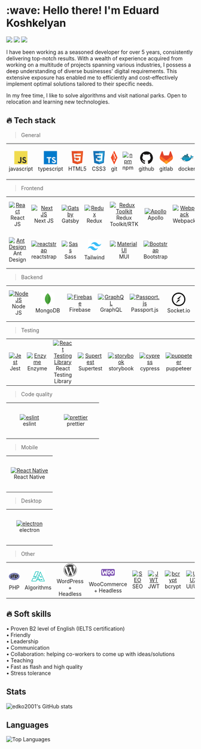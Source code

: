 <h1 align="left">:wave: Hello there! I'm Eduard Koshkelyan</h1>

[![](https://img.shields.io/badge/-Eduard%20Koshkelyan-blue?style=flat-square&logo=Linkedin&logoColor=white&link=https://www.linkedin.com/in/eduard-koshkelyan/)](https://www.linkedin.com/in/eduard-koshkelyan/)
[![](https://img.shields.io/badge/-PersonalWebsite-%23181717?style=flat-square&logo=html5)](https://eduard-koshkelyan.onrender.com/#portfolio)
[![](https://img.shields.io/badge/-edko2001-%23181717?style=flat-square&logo=github)](https://github.com/edko2001)

I have been working as a seasoned developer for over 5 years, consistently delivering top-notch results. With a wealth of experience acquired from working on a multitude of projects spanning various industries, I possess a deep understanding of diverse businesses' digital requirements. This extensive exposure has enabled me to efficiently and cost-effectively implement optimal solutions tailored to their specific needs.

In my free time, I like to solve algorithms and visit national parks.
Open to relocation and learning new technologies.

<h2 align="left" id="debabin-stack">🔥 Tech stack</h2>

> General

<table width='100%'>
  <tr>
    <td align="center" width="110" height="90">
      <a href="#">
        <img src="https://raw.githubusercontent.com/devicons/devicon/1119b9f84c0290e0f0b38982099a2bd027a48bf1/icons/javascript/javascript-original.svg" width="36" height="36" alt="javascript" />
      </a>
      <br>javascript
    </td>
    <td align="center" width="110" height="90">
      <a href="#">
        <img src="https://raw.githubusercontent.com/devicons/devicon/1119b9f84c0290e0f0b38982099a2bd027a48bf1/icons/typescript/typescript-original.svg" width="36" height="36" alt="typescript" />
      </a>
      <br>typescript
    </td>
        <td align="center" width="110" height="90">
      <a href="#">
        <img src="https://github.com/devicons/devicon/blob/master/icons/html5/html5-original.svg" width="36" height="36" alt="Html5" />
      </a>
      <br>HTML5
    </td>
         <td align="center" width="110" height="90"> 
      <a href="#" >
        <img src="https://github.com/devicons/devicon/blob/master/icons/css3/css3-original.svg" width="36" height="36" alt="css3" />
      </a>
      <br>CSS3
    </td>
    <td align="center" width="110" height="90">
      <a href="#">
        <img src="https://raw.githubusercontent.com/devicons/devicon/1119b9f84c0290e0f0b38982099a2bd027a48bf1/icons/git/git-original.svg" width="36" height="36" alt="git" />
      </a>
      <br>git
    </td>
    <td align="center" width="110" height="90"> 
      <a href="#">
        <img src="https://brandeps.com/icon-download/N/Npm-icon-vector-05.svg" width="36" height="36" alt="npm" />
      </a>
      <br>npm
    </td>
     <td align="center" width="110" height="90"> 
      <a href="#" >
        <img src="https://github.com/devicons/devicon/blob/master/icons/github/github-original.svg" width="36" height="36" alt="github" />
      </a>
      <br>github
    </td>
         <td align="center" width="110" height="90"> 
      <a href="#" >
        <img src="https://github.com/devicons/devicon/blob/master/icons/gitlab/gitlab-original.svg" width="36" height="36" alt="gitlab" />
      </a>
      <br>gitlab
    </td>
    <td align="center" width="110" height="90"> 
      <a href="#" >
        <img src="https://github.com/devicons/devicon/blob/master/icons/docker/docker-original.svg" width="36" height="36" alt="docker" />
      </a>
      <br>docker
    </td>
  </tr> 
</table>



> Frontend

<table width='100%'>
  <tr>
   <td align="center" width="110" height="90">
      <a href="#">
        <img src="https://brandlogos.net/wp-content/uploads/2020/09/react-logo.png" width="36" height="36" alt="React" />
      </a>
      <br>React JS
    </td>
     <td align="center" width="110" height="90">
      <a href="#" >
        <img src="https://raw.githubusercontent.com/samfromaway/samfromaway/master/.github/images/nextjs.png" width="36" height="36" alt="Next JS" />
      </a>
      <br>Next JS
    </td>
       <td align="center"  width="96">
      <a href="#">
        <img src="https://static.cdnlogo.com/logos/g/42/gatsby.svg" width="36" height="36" alt="Gatsby" />
      </a>
      <br>Gatsby
    </td>
 <td align="center" width="110" height="90">
      <a href="#" >
        <img src="https://cdn.worldvectorlogo.com/logos/redux.svg" width="36" height="36" alt="Redux" />
      </a>
      <br>Redux
    </td>
     <td align="center" width="110" height="90">
      <a href="#" >
        <img src="https://cdn.worldvectorlogo.com/logos/redux.svg" width="36" height="36" alt="Redux Toolkit" />
      </a>
      <br>Redux Toolkit/RTK
    </td>
     <td align="center" width="110" height="90">
      <a href="#">
        <img src="https://brandeps.com/logo-download/A/Apollo-GraphQL-logo-vector-01.svg" width="36" height="36" alt="Apollo" />
      </a>
      <br>Apollo 
    </td>
    <td align="center" width="110" height="90">
      <a href="#">
          <img src="https://brandeps.com/icon-download/W/Webpack-icon-vector-02.svg" width="36" height="36" alt="Webpack" />
      </a>
      <br>Webpack
    </td>
        <td align="center" width="110" height="90">
      <a href="#">
          <img src="https://github.com/devicons/devicon/blob/master/icons/gulp/gulp-plain.svg" width="36" height="36" alt="gulp" />
      </a>
      <br>Gulp
    </td>
  </tr> 
    <tr>
     <td align="center" width="110" height="90"> 
      <a href="#" >
        <img src="https://brandeps.com/icon-download/A/Ant-design-icon-vector-02.svg" width="36" height="36" alt="Ant Design" />
      </a>
      <br>Ant Design
    </td>
    <td align="center" width="110" height="90"> 
      <a href="#" >
        <img src="https://brandeps.com/icon-download/R/React-icon-vector-04.svg" width="36" height="36" alt="reactstrap" />
      </a>
      <br>reactstrap
    </td>
    <td align="center" width="110" height="90">
      <a href="#">
        <img src="https://brandeps.com/icon-download/S/Sass-icon-vector-04.svg" width="36" height="36" alt="Sass" />
      </a>
      <br>Sass
    </td>
   <td align="center" width="110" height="90">
      <a href="#">
        <img src="https://github.com/devicons/devicon/blob/master/icons/tailwindcss/tailwindcss-plain.svg" width="36" height="36" alt="Tailwind" />
      </a>
      <br>Tailwind
    </td>
       <td align="center" width="110" height="90">
      <a href="#">
        <img src="https://media.zeemly.com/zeemly/product/material-ui.png" width="36" height="36" alt="Material UI" />
      </a>
      <br>MUI
    </td>
   <td align="center" width="110" height="90">
      <a href="#">
        <img src="https://cdn.worldvectorlogo.com/logos/bootstrap-4.svg" width="36" height="36" alt="Bootstrap" />
      </a>
      <br>Bootstrap
    </td>
  </tr> 
</table>

> Backend

<table width='100%'>
  <tr>
    <td align="center" width="110" height="90"> 
      <a href="#" >
        <img src="https://brandeps.com/icon-download/N/Nodejs-icon-vector-02.svg" width="36" height="36" alt="Node JS" />
      </a>
      <br>Node JS
    </td>
        <td align="center" width="110" height="90">
      <a href="#" >
        <img src="https://github.com/devicons/devicon/blob/master/icons/mongodb/mongodb-original.svg" width="36" height="36" alt="Mongo DB" />
      </a>
      <br>MongoDB
    </td>
         <td align="center" width="110" height="90"> 
      <a href="#" >
        <img src="https://brandeps.com/logo-download/F/Firebase-logo-vector-02.svg" width="36" height="36" alt="Firebase" />
      </a>
      <br>Firebase
    </td>
    <td align="center" width="110" height="90">
      <a href="#" >
        <img src="https://upload.wikimedia.org/wikipedia/commons/thumb/1/17/GraphQL_Logo.svg/2048px-GraphQL_Logo.svg.png" width="36" height="36" alt="GraphQL" />
      </a>
      <br>GraphQL
    </td>
     <td align="center" width="110" height="90">
      <a href="#" >
        <img src="https://bestofjs.org/logos/passport.svg" width="36" height="36" alt="Passport.js" />
      </a>
      <br>Passport.js
    </td>
   <td align="center" width="110" height="90">
      <a href="#" >
        <img src="https://github.com/devicons/devicon/blob/master/icons/socketio/socketio-original.svg" width="36" height="36" alt="Socket.io" />
      </a>
      <br>Socket.io
    </td>
  </tr> 
</table>

> Testing

<table width='100%'>
  <tr>
     <td align="center" width="110" height="90"> 
      <a href="#" >
        <img src="https://brandeps.com/icon-download/J/Jest-icon-vector-02.svg" width="36" height="36" alt="Jest" />
      </a>
      <br>Jest
    </td>
      <td align="center" width="110" height="90"> 
      <a href="#" >
        <img src="https://asset.jarombek.com/logos/enzyme.png" width="36" height="36" alt="Enzyme" />
      </a>
      <br>Enzyme
    </td>
     <td align="center" width="110" height="90"> 
      <a href="#" >
        <img src="https://avatars.githubusercontent.com/u/49996085?v=3&s=75" width="36" height="36" alt="React Testing Library" />
      </a>
      <br>React Testing Library
    </td>
      <td align="center" width="110" height="90"> 
      <a href="#" >
        <img src="https://avatars.githubusercontent.com/u/30959108?v=3&s=75" width="36" height="36" alt="Supertest" />
      </a>
      <br>Supertest
    </td>
        <td align="center" width="110" height="90"> 
      <a href="#" >
        <img src="https://brandeps.com/icon-download/S/Storybook-icon-vector-02.svg" width="36" height="36" alt="storybook" />
      </a>
      <br>storybook
    </td>
    <td align="center" width="110" height="90"> 
      <a href="#">
        <img src="https://brandeps.com/icon-download/C/Cypress-icon-vector-01.svg" width="36" height="36" alt="cypress" />
      </a>
      <br>cypress
    </td>
    <td align="center" width="110" height="90"> 
      <a href="#">
        <img src="https://bestofjs.org/logos/puppeteer.svg" width="36" height="36" alt="puppeteer" />
      </a>
      <br>puppeteer
    </td>
  </tr> 
</table>

> Code quality

<table width='100%'>
  <tr>
     <td align="center" width="110" height="90">
      <a href="#">
        <img src="https://brandeps.com/icon-download/E/Eslint-icon-vector-02.svg" width="36" height="36" alt="eslint" />
      </a>
      <br>eslint
    </td>
    <td align="center" width="110" height="90">
      <a href="#">
        <img src="https://brandeps.com/icon-download/P/Prettier-icon-vector-02.svg" width="36" height="36" alt="prettier" />
      </a>
      <br>prettier
    </td>
  </tr> 
</table>

> Mobile

<table width='100%'>
  <tr>
    <td align="center" width="110" height="90">
      <a href="#">
        <img src="https://brandlogos.net/wp-content/uploads/2020/09/react-logo.png" width="36" height="36" alt="React Native" />
      </a>
      <br>React Native
    </td>
  </tr> 
</table>

> Desktop

<table width='100%'>
  <tr>
    <td align="center" width="110" height="90">
      <a href="#">
        <img src="https://upload.wikimedia.org/wikipedia/commons/thumb/9/91/Electron_Software_Framework_Logo.svg/1024px-Electron_Software_Framework_Logo.svg.png" width="36" height="36" alt="electron" />
      </a>
      <br>electron
    </td>
  </tr> 
</table>

> Other

<table width='100%'>
  <tr>
     <td align="center" width="110" height="90">
      <a href="#">
        <img src="https://github.com/devicons/devicon/blob/master/icons/php/php-original.svg" width="36" height="36" alt="php" />
      </a>
      <br>PHP
    </td>
     <td align="center" width="110" height="90">
      <a href="#">
        <img src="https://github.com/devicons/devicon/blob/master/icons/thealgorithms/thealgorithms-original.svg" width="36" height="36" alt="Algorithms" />
      </a>
      <br>Algorithms
    </td>
     <td align="center" width="110" height="90">
      <a href="#">
        <img src="https://github.com/devicons/devicon/blob/master/icons/wordpress/wordpress-plain.svg" width="36" height="36" alt="WordPress" />
      </a>
      <br>WordPress + Headless
    </td>
    <td align="center" width="110" height="90">
      <a href="#">
        <img src="https://github.com/devicons/devicon/blob/master/icons/woocommerce/woocommerce-original.svg" width="36" height="36" alt="WooCommerce" />
      </a>
      <br>WooCommerce + Headless
    </td>
      <td align="center" width="110" height="90">
      <a href="#">
        <img src="https://encrypted-tbn0.gstatic.com/images?q=tbn:ANd9GcS3i111-9B9qge3pPNFamoqnZqgbgMRyLYcnQ&usqp=CAU" width="36" height="36" alt="SEO" />
      </a>
      <br>SEO
    </td>
    <td align="center" width="110" height="90">
      <a href="#">
        <img src="https://cdn.worldvectorlogo.com/logos/jwt-3.svg" width="36" height="36" alt="JWT" />
      </a>
      <br>JWT
    </td>
    <td align="center" width="110" height="90">
      <a href="#">
        <img src="https://www.springboot.ch/tools/crypt/bcrypt/bcrypt.png" width="36" height="36" alt="bcrypt" />
      </a>
      <br>bcrypt
    </td>
     <td align="center" width="110" height="90">
      <a href="#">
        <img src="https://cdn-icons-png.flaticon.com/512/1488/1488592.png" width="36" height="36" alt="UI/UX" />
      </a>
      <br>UI/UX
    </td>
  </tr> 
</table>


<h2 align="left" id="debabin-stack">🔥 Soft skills</h2>
• Proven B2 level of English (IELTS certification) <br>
• Friendly <br>
• Leadership <br>
• Communication <br>
• Collaboration: helping co-workers to come up with ideas/solutions <br>
• Teaching <br>
• Fast as flash and high quality <br>
• Stress tolerance <br>

## Stats
![edko2001's GitHub stats](https://github-readme-stats.vercel.app/api?username=edko2001&show_icons=true&theme=dracula&count_private=true)

## Languages 
![Top Languages](https://github-readme-stats.vercel.app/api/top-langs/?username=edko2001&layout=compact&hide=css,html,handlebars)
